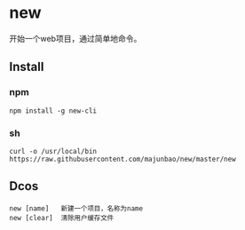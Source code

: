# new

开始一个web项目，通过简单地命令。

## Install

### npm

```
npm install -g new-cli
```

### sh

```
curl -o /usr/local/bin https://raw.githubusercontent.com/majunbao/new/master/new
```

## Dcos

```
new [name]   新建一个项目，名称为name   
new [clear]  清除用户缓存文件
```